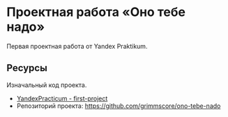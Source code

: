 # Проектная работа «Оно тебе надо»

Первая проектная работа от Yandex Praktikum.

## Ресурсы

Изначальный код проекта.
* [YandexPracticum - first-project](https://github.com/yandex-praktikum/ono-tebe-nado)
* Репозиторий проекта: https://github.com/grimmscore/ono-tebe-nado